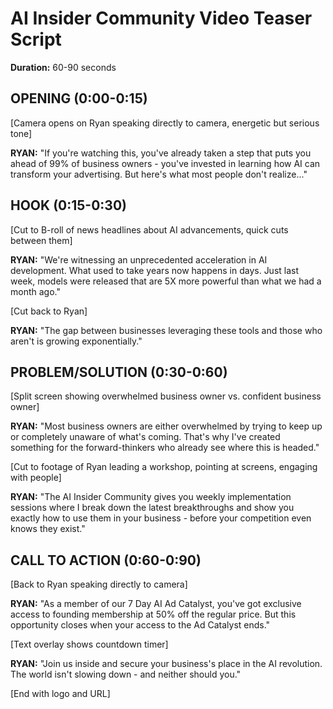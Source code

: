 # AI Insider Community Video Teaser Script

**Duration:** 60-90 seconds

## OPENING (0:00-0:15)
[Camera opens on Ryan speaking directly to camera, energetic but serious tone]

**RYAN:** "If you're watching this, you've already taken a step that puts you ahead of 99% of business owners - you've invested in learning how AI can transform your advertising. But here's what most people don't realize..."

## HOOK (0:15-0:30)
[Cut to B-roll of news headlines about AI advancements, quick cuts between them]

**RYAN:** "We're witnessing an unprecedented acceleration in AI development. What used to take years now happens in days. Just last week, models were released that are 5X more powerful than what we had a month ago."

[Cut back to Ryan]

**RYAN:** "The gap between businesses leveraging these tools and those who aren't is growing exponentially."

## PROBLEM/SOLUTION (0:30-0:60)
[Split screen showing overwhelmed business owner vs. confident business owner]

**RYAN:** "Most business owners are either overwhelmed by trying to keep up or completely unaware of what's coming. That's why I've created something for the forward-thinkers who already see where this is headed."

[Cut to footage of Ryan leading a workshop, pointing at screens, engaging with people]

**RYAN:** "The AI Insider Community gives you weekly implementation sessions where I break down the latest breakthroughs and show you exactly how to use them in your business - before your competition even knows they exist."

## CALL TO ACTION (0:60-0:90)
[Back to Ryan speaking directly to camera]

**RYAN:** "As a member of our 7 Day AI Ad Catalyst, you've got exclusive access to founding membership at 50% off the regular price. But this opportunity closes when your access to the Ad Catalyst ends."

[Text overlay shows countdown timer]

**RYAN:** "Join us inside and secure your business's place in the AI revolution. The world isn't slowing down - and neither should you."

[End with logo and URL] 